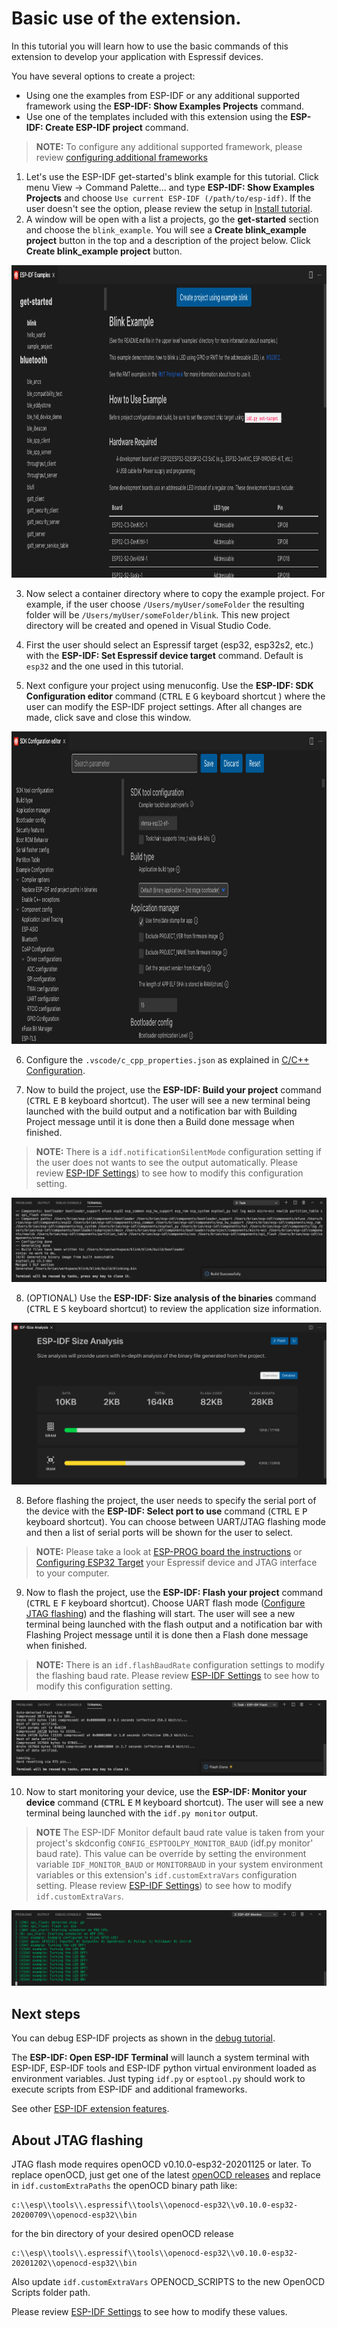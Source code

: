 # Basic use of the extension.

In this tutorial you will learn how to use the basic commands of this extension to develop your application with Espressif devices.

You have several options to create a project:

- Using one the examples from ESP-IDF or any additional supported framework using the **ESP-IDF: Show Examples Projects** command.
- Use one of the templates included with this extension using the **ESP-IDF: Create ESP-IDF project** command.

> **NOTE:** To configure any additional supported framework, please review [configuring additional frameworks](./additional_frameworks.md)

1. Let's use the ESP-IDF get-started's blink example for this tutorial. Click menu View -> Command Palette... and type **ESP-IDF: Show Examples Projects** and choose `Use current ESP-IDF (/path/to/esp-idf)`. If the user doesn't see the option, please review the setup in [Install tutorial](./install.md).
2. A window will be open with a list a projects, go the **get-started** section and choose the `blink_example`. You will see a **Create blink_example project** button in the top and a description of the project below. Click **Create blink_example project** button.

<p>
  <img src="../../media/tutorials/basic_use/blink_example.png" alt="Blink example" height="500">
</p>

3. Now select a container directory where to copy the example project. For example, if the user choose `/Users/myUser/someFolder` the resulting folder will be `/Users/myUser/someFolder/blink`. This new project directory will be created and opened in Visual Studio Code.

4. First the user should select an Espressif target (esp32, esp32s2, etc.) with the **ESP-IDF: Set Espressif device target** command. Default is `esp32` and the one used in this tutorial.

5. Next configure your project using menuconfig. Use the **ESP-IDF: SDK Configuration editor** command (<kbd>CTRL</kbd> <kbd>E</kbd> <kbd>G</kbd> keyboard shortcut ) where the user can modify the ESP-IDF project settings. After all changes are made, click save and close this window.

<p>
  <img src="../../media/tutorials/basic_use/gui_menuconfig.png" alt="GUI Menuconfig" height="500">
</p>

6. Configure the `.vscode/c_cpp_properties.json` as explained in [C/C++ Configuration](../C_CPP_CONFIGURATION.md).

7. Now to build the project, use the **ESP-IDF: Build your project** command (<kbd>CTRL</kbd> <kbd>E</kbd> <kbd>B</kbd> keyboard shortcut). The user will see a new terminal being launched with the build output and a notification bar with Building Project message until it is done then a Build done message when finished.

> **NOTE:** There is a `idf.notificationSilentMode` configuration setting if the user does not wants to see the output automatically. Please review [ESP-IDF Settings](../SETTINGS.md)) to see how to modify this configuration setting.

<p align="center">
  <img src="../../media/tutorials/basic_use/build.png" alt="Building">
</p>

8. (OPTIONAL) Use the **ESP-IDF: Size analysis of the binaries** command (<kbd>CTRL</kbd> <kbd>E</kbd> <kbd>S</kbd> keyboard shortcut) to review the application size information.

<p align="center">
  <img src="../../media/tutorials/basic_use/size.png" alt="Building">
</p>

8. Before flashing the project, the user needs to specify the serial port of the device with the **ESP-IDF: Select port to use** command (<kbd>CTRL</kbd> <kbd>E</kbd> <kbd>P</kbd> keyboard shortcut). You can choose between UART/JTAG flashing mode and then a list of serial ports will be shown for the user to select.

> **NOTE:** Please take a look at [ESP-PROG board the instructions](https://docs.espressif.com/projects/espressif-esp-iot-solution/en/latest/hw-reference/ESP-Prog_guide.html#step-by-step-instruction) or [Configuring ESP32 Target](https://docs.espressif.com/projects/esp-idf/en/stable/esp32/api-guides/jtag-debugging/index.html#configuring-esp32-target) your Espressif device and JTAG interface to your computer.

9. Now to flash the project, use the **ESP-IDF: Flash your project** command (<kbd>CTRL</kbd> <kbd>E</kbd> <kbd>F</kbd> keyboard shortcut). Choose UART flash mode ([Configure JTAG flashing](#About-JTAG-flashing)) and the flashing will start. The user will see a new terminal being launched with the flash output and a notification bar with Flashing Project message until it is done then a Flash done message when finished.

> **NOTE:** There is an `idf.flashBaudRate` configuration settings to modify the flashing baud rate. Please review [ESP-IDF Settings](../SETTINGS.md) to see how to modify this configuration setting.

<p align="center">
  <img src="../../media/tutorials/basic_use/flash.png" alt="Flashing">
</p>

10. Now to start monitoring your device, use the **ESP-IDF: Monitor your device** command (<kbd>CTRL</kbd> <kbd>E</kbd> <kbd>M</kbd> keyboard shortcut). The user will see a new terminal being launched with the `idf.py monitor` output.

> **NOTE** The ESP-IDF Monitor default baud rate value is taken from your project's skdconfig `CONFIG_ESPTOOLPY_MONITOR_BAUD` (idf.py monitor' baud rate). This value can be override by setting the environment variable `IDF_MONITOR_BAUD` or `MONITORBAUD` in your system environment variables or this extension's `idf.customExtraVars` configuration setting. Please review [ESP-IDF Settings](../SETTINGS.md)) to see how to modify `idf.customExtraVars`.

<p align="center">
  <img src="../../media/tutorials/basic_use/monitor.png" alt="Monitor">
</p>

## Next steps

You can debug ESP-IDF projects as shown in the [debug tutorial](./debugging.md).

The **ESP-IDF: Open ESP-IDF Terminal** will launch a system terminal with ESP-IDF, ESP-IDF tools and ESP-IDF python virtual environment loaded as environment variables. Just typing `idf.py` or `esptool.py` should work to execute scripts from ESP-IDF and additional frameworks.

See other [ESP-IDF extension features](../FEATURES.md).

## About JTAG flashing

JTAG flash mode requires openOCD v0.10.0-esp32-20201125 or later. To replace openOCD, just get one of the latest [openOCD releases](https://github.com/espressif/openocd-esp32/releases) and replace in `idf.customExtraPaths` the openOCD binary path like:

```
c:\\esp\\tools\\.espressif\\tools\\openocd-esp32\\v0.10.0-esp32-20200709\\openocd-esp32\\bin
```

for the bin directory of your desired openOCD release

```
c:\\esp\\tools\\.espressif\\tools\\openocd-esp32\\v0.10.0-esp32-20201202\\openocd-esp32\\bin
```

Also update `idf.customExtraVars` OPENOCD_SCRIPTS to the new OpenOCD Scripts folder path.

Please review [ESP-IDF Settings](../SETTINGS.md) to see how to modify these values.

